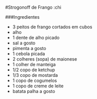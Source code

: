 #Strogonoff de Frango :chi

###Ingredientes

- 3 peitos de frango cortados em cubos
- alho
- 1 dente de alho picado
- sal a gosto
- pimenta a gosto
- 1 cebola picada
- 2 colheres (sopa) de maionese
- 1 colher de manteiga
- 1/2 copo de ketchup
- 1/3 copo de mostarda
- 1 copo de cogumelos
- 1 copo de creme de leite
- batata palha a gosto
